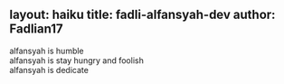 layout: haiku
title: fadli-alfansyah-dev
author: Fadlian17
---

alfansyah is humble<br>
alfansyah is stay hungry and foolish<br>
alfansyah is dedicate<br>